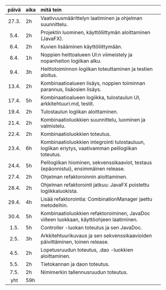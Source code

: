 
| päivä | aika | mitä tein  |
| :----:|:-----| :-----|
| 27.3. | 2h    | Vaativuusmäärittelyn laatiminen ja ohjelman suunnittelu. |
| 5.4. | 2h    | Projektin luominen, käyttöliittymän aloittaminen (JavaFX). |
| 6.4. | 2h    | Kuvien lisääminen käyttöliittymään. |
| 8.4. | 1h    | Noppien heittoalueen UI:n viimeistely ja nopanheiton logiikan alku. |
| 9.4. | 3h    | Heittotoiminnon logiikan toteuttaminen ja testien aloitus. |
| 13.4. | 2h    | Kombinaatioalueen lisäys, noppien toiminnan parannus, lisäosien lisäys. |
| 17.4. | 5h    | Kombinaatioalueen logiikka, tulostaulun UI, arkkitehtuuri.md, testit. |
| 19.4. | 2h    | Tulostaulun logiikan aloittaminen. |
| 21.4. | 2h    | Kombinaatioluokkien suunnittelu, luominen ja valmistelu. |
| 22.4. | 2h    | Kombinaatioluokkien toteutus. |
| 23.4. | 6h    | Kombinaatioluokkien integrointi tulostauluun, logiikan eriytys, vaativamman pelilogiikan toteutus. |
| 24.4. | 5h    | Pelilogiikan hiominen, sekvenssikaaviot, testaus (epäonnistui), ensimmäinen release. |
| 27.4. | 2h    | Ohjelman refaktoroinnin aloittaminen. |
| 28.4. | 2h    | Ohjelman refaktorointi jatkuu: JavaFX poistettu logiikkaluokista. |
| 29.4. | 4h    | Lisää refaktorointia: CombinationManager jaettu metodeihin. |
| 30.4. | 5h    | Kombinaatioluokkien refaktoroiminen, JavaDoc viiteen luokkaan, käyttöohjeen laatiminen. |
| 1.5. | 5h    | Controller -luokan toteutus ja sen JavaDoc. |
| 2.5. | 3h    | Arkkitehtuurikuvaus ja sen sekvenssikaavioiden päivittäminen, toinen release. |
| 4.5. | 2h    | Lopetusruudun toteutus, .dao -luokkien aloittaminen. |
| 5.5. | 2h    | Tietokannan ja daon toteutus. |
| 7.5. | 2h    | Nimimerkin tallennusruudun toteutus. |
| yht   | 59h    | | 
